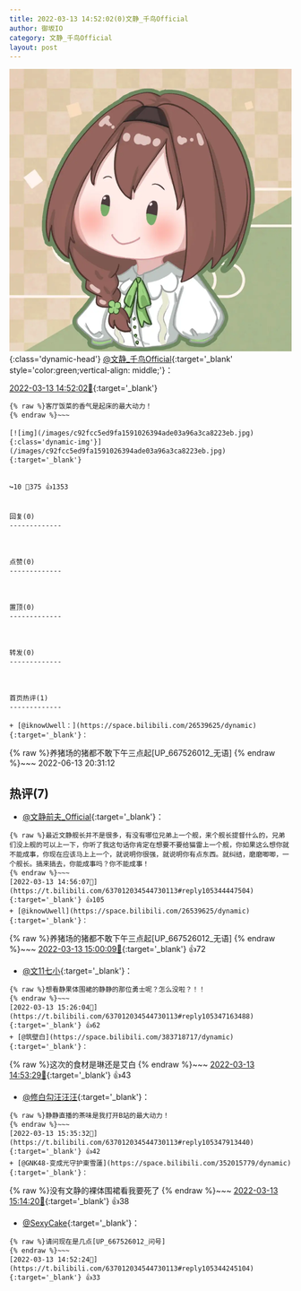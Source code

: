 ```yaml
---
title: 2022-03-13 14:52:02(0)文静_千鸟Official
author: 御坂IO
category: 文静_千鸟Official
layout: post
---
```


![img](/images/ac7482ed1b9a7f203dc68c0c4a77c488a27b108a.jpg){:class='dynamic-head'}
[@文静_千鸟Official](https://space.bilibili.com/667526012/dynamic){:target='_blank' style='color:green;vertical-align: middle;'}：

[2022-03-13 14:52:02🔗](https://t.bilibili.com/637012034544730113){:target='_blank'}

~~~
{% raw %}客厅饭菜的香气是起床的最大动力！
{% endraw %}~~~

[![img](/images/c92fcc5ed9fa1591026394ade03a96a3ca8223eb.jpg){:class='dynamic-img'}](/images/c92fcc5ed9fa1591026394ade03a96a3ca8223eb.jpg){:target='_blank'}


↪️10 💬375 👍1353


回复(0)
-------------



点赞(0)
-------------



置顶(0)
-------------



转发(0)
-------------



首页热评(1)
-------------

+ [@iknowUwell：](https://space.bilibili.com/26539625/dynamic){:target='_blank'}：
~~~
{% raw %}养猪场的猪都不敢下午三点起[UP_667526012_无语]
{% endraw %}~~~
2022-06-13 20:31:12


热评(7)
-------------

+ [@文静前夫_Official](https://space.bilibili.com/24866670/dynamic){:target='_blank'}：
~~~
{% raw %}最近文静舰长并不是很多，有没有哪位兄弟上一个舰，来个舰长提督什么的，兄弟们没上舰的可以上一下，你听了我这句话你肯定在想要不要给猫雷上一个舰，你如果这么想你就不能成事，你现在应该马上上一个，就说明你很强，就说明你有点东西。就纠结，磨磨唧唧，一个舰长。搞来搞去，你能成事吗？你不能成事！
{% endraw %}~~~
[2022-03-13 14:56:07🔗](https://t.bilibili.com/637012034544730113#reply105344447504){:target='_blank'} 👍105
+ [@iknowUwell](https://space.bilibili.com/26539625/dynamic){:target='_blank'}：
~~~
{% raw %}养猪场的猪都不敢下午三点起[UP_667526012_无语]
{% endraw %}~~~
[2022-03-13 15:00:09🔗](https://t.bilibili.com/637012034544730113#reply105344793616){:target='_blank'} 👍72
+ [@文11七小](https://space.bilibili.com/343900932/dynamic){:target='_blank'}：
~~~
{% raw %}想看静果体围裙的静静的那位勇士呢？怎么没啦？！！
{% endraw %}~~~
[2022-03-13 15:26:04🔗](https://t.bilibili.com/637012034544730113#reply105347163488){:target='_blank'} 👍62
+ [@筑壁白](https://space.bilibili.com/383718717/dynamic){:target='_blank'}：
~~~
{% raw %}这次的食材是琳还是艾白
{% endraw %}~~~
[2022-03-13 14:53:29🔗](https://t.bilibili.com/637012034544730113#reply105344137280){:target='_blank'} 👍43
+ [@修白勾汪汪汪](https://space.bilibili.com/1112063911/dynamic){:target='_blank'}：
~~~
{% raw %}静静直播的茶味是我打开B站的最大动力！
{% endraw %}~~~
[2022-03-13 15:35:32🔗](https://t.bilibili.com/637012034544730113#reply105347913440){:target='_blank'} 👍42
+ [@GNK48-变成光守护東雪蓮](https://space.bilibili.com/352015779/dynamic){:target='_blank'}：
~~~
{% raw %}没有文静的裸体围裙看我要死了
{% endraw %}~~~
[2022-03-13 15:14:20🔗](https://t.bilibili.com/637012034544730113#reply105346180896){:target='_blank'} 👍38
+ [@SexyCake](https://space.bilibili.com/20935128/dynamic){:target='_blank'}：
~~~
{% raw %}请问现在是几点[UP_667526012_问号]
{% endraw %}~~~
[2022-03-13 14:52:24🔗](https://t.bilibili.com/637012034544730113#reply105344245104){:target='_blank'} 👍33


